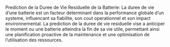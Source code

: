 Prediction de la Duree de Vie Residuelle de la Batterie: 
La duree de vie d’une batterie est un facteur determinant dans la performance globale d’un systeme, influencant sa fiabilite,
son cout operationnel et son impact environnemental. La prediction de la duree de vie residuelle vise a anticiper le moment ou
une batterie atteindra la fin de sa vie utile, permettant ainsi une planification proactive de la maintenance et une optimisation de
l’utilisation des ressources.
